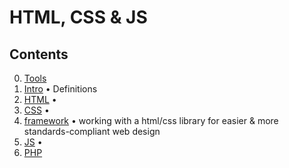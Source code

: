 # HTML, CSS & JS

## Contents

0. [Tools](00_requirements.md) 
1. [Intro](01_intro.md) • Definitions
2. [HTML](02_html.md) • 
3. [CSS](03_css.md) • 
4. [framework](04_frameworks.md) • working with a html/css library for easier & more standards-compliant web design
5. [JS](js.md) • 
6. [PHP]()

<!--
4. [Forms](04_forms.md)
-->
